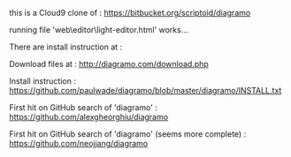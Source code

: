this is a Cloud9 clone of : https://bitbucket.org/scriptoid/diagramo

running file 'web\editor\light-editor.html' works...

There are install instruction at : 

Download files at : http://diagramo.com/download.php

Install instruction : https://github.com/paulwade/diagramo/blob/master/diagramo/INSTALL.txt

First hit on GitHub search of 'diagramo' : https://github.com/alexgheorghiu/diagramo

First hit on GitHub search of 'diagramo' (seems more complete) : https://github.com/neojjang/diagramo

